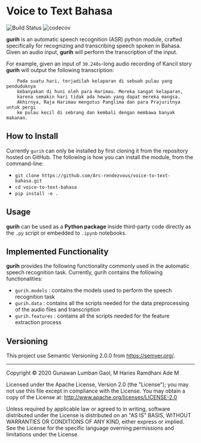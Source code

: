 # Voice to Text Bahasa
![Build Status](https://travis-ci.com/Arc-rendezvous/voice-to-text-bahasa.svg?token=5tiyHPA8cpz3o58hhBPz&branch=development)
![codecov](https://codecov.io/gh/Arc-rendezvous/voice-to-text-bahasa/branch/development/graph/badge.svg?token=iHS19McW5N)

**gurih** is an automatic speech recognition (ASR) python module, crafted
specifically for recognizing and transcribing speech spoken in Bahasa. Given an
audio input, **gurih** will perform the transcription of the input.

For example, given an input of ``30.240s``-long audio recording of Kancil story
**gurih** will output the following transcription:

```
    Pada suatu hari, terjadilah kelaparan di sebuah pulau yang penduduknya 
    kebanyakan di huni oleh para Harimau. Mereka sangat kelaparan, 
    karena semakin hari tidak ada hewan yang dapat mereka mangsa. 
    Akhirnya, Raja Harimau mengutus Panglima dan para Prajuritnya untuk pergi 
    ke pulau kecil di sebrang dan kembali dengan membawa banyak makanan.
```

How to Install
--------------
Currently ``gurih`` can only be installed by first cloning it from the repository
hosted on GitHub. The following is how you can install the module, from the command-line:

- ``git clone https://github.com/Arc-rendezvous/voice-to-text-bahasa.git``
- ``cd voice-to-text-bahasa``
- ``pip install -e .``

Usage
-----

**gurih** can be used as a **Python package** inside third-party code directly
as the `.py` script or embedded to `.ipynb` notebooks.

Implemented Functionality
-------------------------
**gurih** provides the following functionality commonly used in the automatic
speech recognition task. Currently, gurih contains the following functionalities:

* ``gurih.models`` : contains the models used to perform the speech recognition task
* ``gurih.data`` : contains all the scripts needed for the data preprocessing of the audio files and transcription
* ``gurih.features`` : contains all the scripts needed for the feature extraction process

## Versioning
This project use Semantic Versioning 2.0.0 from https://semver.org/.

<hr>

Copyright &copy; 2020 Gunawan Lumban Gaol, M Haries Ramdhani Ade M

Licensed under the Apache License, Version 2.0 (the "License"); you may not use this file except in compliance with the License. You may obtain a copy of the License at: http://www.apache.org/licenses/LICENSE-2.0

Unless required by applicable law or agreed to in writing, software distributed under the License is distributed on an "AS IS" BASIS, WITHOUT WARRANTIES OR CONDITIONS OF ANY KIND, either express or implied. See the License for the specific language overning permissions and limitations under the License.
